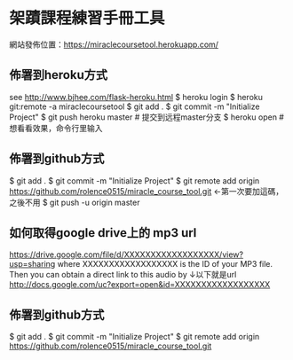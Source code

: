 # 架蹟課程練習手冊工具

網站發佈位置：https://miraclecoursetool.herokuapp.com/

## 佈署到heroku方式
see http://www.bjhee.com/flask-heroku.html
$ heroku login
$ heroku git:remote -a miraclecoursetool
$ git add .
$ git commit -m "Initialize Project"
$ git push heroku master               # 提交到远程master分支
$ heroku open # 想看看效果，命令行里输入

## 佈署到github方式
$ git add .
$ git commit -m "Initialize Project"
$ git remote add origin https://github.com/rolence0515/miracle_course_tool.git <-第一次要加這碼，之後不用
$ git push -u origin master



## 如何取得google drive上的 mp3 url 
https://drive.google.com/file/d/XXXXXXXXXXXXXXXXXX/view?usp=sharing 
where XXXXXXXXXXXXXXXXXX is the ID of your MP3 file. Then you can obtain a direct link to this audio by
↓以下就是url
http://docs.google.com/uc?export=open&id=XXXXXXXXXXXXXXXXXX


## 佈署到github方式
$ git add .
$ git commit -m "Initialize Project"
$ git remote add origin https://github.com/rolence0515/miracle_course_tool.git